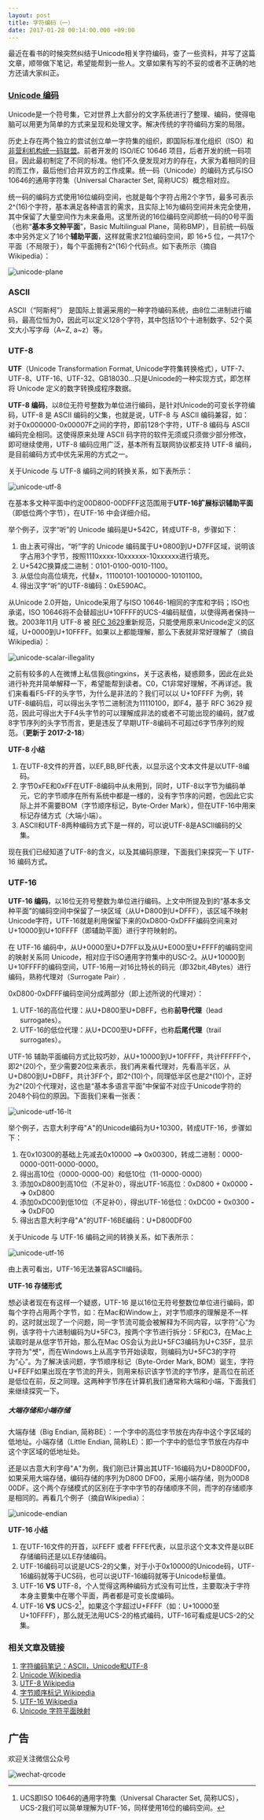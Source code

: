 ```yaml
---
layout: post
title: 字符编码（一）
date: 2017-01-28 00:14:00.000 +09:00
---
```


最近在看书的时候突然纠结于Unicode相关字符编码，查了一些资料，并写了这篇文章，顺带做下笔记，希望能帮到一些人。文章如果有写的不妥的或者不正确的地方还请大家纠正。

### [Unicode 编码](https://zh.wikipedia.org/zh-cn/Unicode#Unicode.E7.9A.84.E7.BC.96.E7.A0.81.E5.92.8C.E5.AE.9E.E7.8E.B0)

Unicode是一个符号集，它对世界上大部分的文字系统进行了整理、编码，使得电脑可以用更为简单的方式来呈现和处理文字。解决传统的字符编码方案的局限。

历史上存在两个独立的尝试创立单一字符集的组织，即国际标准化组织（ISO）和[非营利机构统一码联盟](http://www.unicode.org/)。前者开发的 ISO/IEC 10646 项目，后者开发的统一码项目。因此最初制定了不同的标准。他们不久便发现对方的存在，大家为着相同的目的而工作，最后他们合并双方的工作成果。统一码（Unicode）的编码方式与ISO 10646的通用字符集（Universal Character Set, 简称UCS）概念相对应。

统一码的编码方式使用16位编码空间，也就是每个字符占用2个字节，最多可表示2^(16)个字符，基本满足各种语言的需求，且实际上16为编码空间并未完全使用，其中保留了大量空间作为未来备用。这里所说的16位编码空间即统一码的0号平面（也称“**基本多文种平面**”，Basic Multilingual Plane，简称BMP），目前统一码版本中另外定义了16个**辅助平面**，这样就需求21位编码空间，即 16+5 位，一共17个平面（不局限于），每个平面拥有2^(16)个代码点。如下表所示（摘自Wikipedia）：

![unicode-plane](/assets/images/2017/unicode-plane.png)

### ASCII

ASCII（“阿斯柯”） 是国际上普遍采用的一种字符编码系统，由8位二进制进行编码，最高位恒为0，因此可以定义128个字符，其中包括10个十进制数字、52个英文大小写字母（A~Z, a~z）等。

### UTF-8

**UTF**（Unicode Transformation Format, Unicode字符集转换格式），UTF-7、UTF-8、UTF-16、UTF-32、GB18030...只是Unicode的一种实现方式，即怎样将 Unicode 定义的数字转换成程序数据。

**UTF-8 编码**，以8位无符号整数为单位进行编码，是针对Unicode的可变长字符编码，UTF-8 是 ASCII 编码的父集，也就是说，UTF-8 与 ASCII 编码兼容，如：对于0x000000-0x00007F之间的字符，即前128个字符，UTF-8 编码与 ASCII 编码完全相同。这使得原来处理 ASCII 码字符的软件无须或只须做少部分修改，即可继续使用，UTF-8 编码应用广泛，基本所有互联网协议都支持 UTF-8 编码，是目前编码方式中优先采用的方式之一。

关于Unicode 与 UTF-8 编码之间的转换关系，如下表所示：

![unicode-utf-8](/assets/images/2017/unicode-utf-8.png)

在基本多文种平面中约定00D800-00DFFF这范围用于**UTF-16扩展标识辅助平面**（即低位两个字节），在UTF-16 中会详细介绍。

举个例子，汉字“听”的 Unicode 编码是U+542C，转成UTF-8，步骤如下：

1. 由上表可得出，“听”字的 Unicode 编码属于U+0800到U+D7FF区域，说明该字占用3个字节，按照1110xxxx-10xxxxxx-10xxxxxx进行填充。
2. U+542C换算成二进制：0101-0100-0010-1100。
3. 从低位向高位填充，代替x，11100101-10010000-10101100。
4. 得出汉字“听”的UTF-8编码：0xE590AC。

从Unicode 2.0开始，Unicode采用了与ISO 10646-1相同的字库和字码；ISO也承诺，ISO 10646将不会替超出U+10FFFF的UCS-4编码赋值，以使得两者保持一致。2003年11月 UTF-8 被 [RFC 3629](http://www.ietf.org/rfc/rfc3629.txt)重新规范，只能使用原来Unicode定义的区域，U+0000到U+10FFFF。如果以上都能理解，那么下表就非常好理解了（摘自Wikipedia）：

![unicode-scalar-illegality](/assets/images/2017/unicode-scalar-illegality.png)

之前有较多的人在微博上私信我@tingxins，关于这表格，疑惑颇多，因此在此处进行补充并简单解释一下，希望能帮到读者。C0，C1非常好理解，不再详述。我们来看看F5-FF的头字节，为什么是非法的？我们可以以 U+10FFFF 为例，转UTF-8编码后，可以得出头字节二进制流为11110100，即F4，基于 RFC 3629 规范，因此可得出大于F4头字节的可以理解成非法的或者不可能出现的编码，就7或8字节序列的头字节而言，更是违反了早期UTF-8编码不可超过6字节序列的规范。（**更新于 2017-2-18**）

**UTF-8 小结**

1. 在UTF-8文件的开首，以EF,BB,BF代表，以显示这个文本文件是以UTF-8编码。
2. 字节0xFE和0xFF在UTF-8编码中从未用到，同时，UTF-8以字节为编码单元，它的字节顺序在所有系统中都是一様的，没有字节序的问题，也因此它实际上并不需要BOM（字节顺序标记，Byte-Order Mark），但在UTF-16中用来标记存储方式（大端小端）。
3. ASCII和UTF-8两种编码方式下是一样的，可以说UTF-8是ASCII编码的父集。

现在我们已经知道了UTF-8的含义，以及其编码原理，下面我们来探究一下 UTF-16 编码方式。

### UTF-16

**UTF-16 编码**，以16位无符号整数为单位进行编码。上文中所提及到的“基本多文种平面”的编码空间中保留了一块区域（从U+D800到U+DFFF），该区域不映射Unicode字符，UTF-16就是利用保留下来的0xD800-0xDFFF编码空间来对U+10000到U+10FFFF（即辅助平面）进行字符映射的。

在 UTF-16 编码中，从U+0000至U+D7FF以及从U+E000至U+FFFF的编码空间的映射关系同 Unicode，相对应于ISO通用字符集中的USC-2。从U+10000到U+10FFFF的编码空间，UTF-16用一对16比特长的码元（即32bit,4Bytes）进行编码，熟称代理对（Surrogate Pair）.

0xD800-0xDFFF编码空间分成两部分（即上述所说的代理对）：
1. UTF-16的高位代理：从U+D800至U+DBFF，也称**前导代理**（lead surrogates）。
2. UTF-16的低位代理：从U+DC00至U+DFFF，也称**后尾代理**（trail surrogates）。

UTF-16 辅助平面编码方式比较巧妙，从U+10000到U+10FFFF，共计FFFFF个，即2^(20)个，至少需要20位来表示，我们再来看代理对，先看高半区，从U+D800到U+DBFF，共计3FF个，即2^(10)个，同理低半区也是2^(10)个，正好为2^(20)个代理对，这也是“基本多语言平面”中保留不对应于Unicode字符的2048个码位的原因。下面我们来看一张表：

![unicode-utf-16-lt](/assets/images/2017/unicode-utf-16-lt.png)

举个例子，古意大利字母"𐌀"的Unicode编码为U+10300，转成UTF-16，步骤如下：

1. 在0x10300的基础上先减去0x10000 **-->** 0x00300，转成二进制：0000-0000-0011-0000-0000。
2. 得出高10位（0000-0000-00）和低10位（11-0000-0000）
3. 添加0xD800到高10位（不足补0），得出UTF-16高位：0xD800 + 0x0000 **-->** 0xD800
4. 添加0xDC00到低10位（不足补0），得出UTF-16低位：0xDC00 + 0x0300 **-->** 0xDF00
5. 得出古意大利字母"𐌀"的UTF-16BE编码：U+D800DF00

关于Unicode 与 UTF-16 编码之间的转换关系，如下表所示：

![unicode-utf-16](/assets/images/2017/unicode-utf-16.png)

由上表可看出，UTF-16无法兼容ASCII编码。

**UTF-16 存储形式**

想必读者现在有这样一个疑惑，UTF-16 是以16位无符号整数位单位进行编码，即每个字符占用两个字节，如：在Mac和Window上，对字节顺序的理解是不一样的，这时就出现了一个问题，同一字节流可能会被解释为不同内容，以字符“心“为例，该字符十六进制编码为U+5FC3，按两个字节进行拆分：5F和C3，在Mac上读取时是从低字节开始，那么在Mac OS会认为此U+5FC3编码为U+C35F，显示字符为"썟"，而在Windows上从高字节开始读取，则编码为U+5FC3的字符为“心”。为了解决该问题，字节顺序标记（Byte-Order Mark, BOM）诞生，字符U+FEFF如果出现在字节流的开头，则用来标识该字节流的字节序，是高位在前还是低位在前，反之同理。这两种字节序在计算机我们通常称大端和小端，下面我们来继续探究一下。

##### 大端存储和小端存储

大端存储（Big Endian, 简称BE）：一个字中的高位字节放在内存中这个字区域的低地址。小端存储（Little Endian, 简称LE）：即一个字中的低位字节放在内存中这个字区域的低地址处。

还是以古意大利字母"𐌀"为例，我们刚已计算出其UTF-16编码为U+D800DF00，如果采用大端存储，编码存储的序列为D800 DF00，采用小端存储，则为00D8 00DF。这个两个存储模式的区别在于字中字节的存储顺序不同，而字的存储顺序是相同的。再看几个例子（摘自Wikipedia）：

![unicode-endian](/assets/images/2017/unicode-endian.png)

**UTF-16 小结**

1. 在UTF-16文件的开首，以FEFF 或者 FFFE代表，以显示这个文本文件是以BE存储编码还是以LE存储编码。
2. UTF-16编码可以说是UCS-2的父集，对于小于0x10000的Unicode码，UTF-16编码就等于UCS码，也可以说UTF-16编码就等于Unicode标量值。
3. UTF-16 **VS** UTF-8，个人觉得这两种编码方式没有可比性，主要取决于字符本身主要集中在哪个平面，两者都是可变长度编码。
4. UTF-16 **VS** UCS-2[^1]，如果这个字超过U+FFFF（如：U+10000至U+10FFFF），那么就无法用UCS-2的格式编码，UTF-16可看成是UCS-2的父集。

[^1]: UCS即ISO 10646的通用字符集（Universal Character Set, 简称UCS），UCS-2我们可以简单理解为UTF-16，同样使用16位的编码空间。

### 相关文章及链接

1. [字符编码笔记：ASCII，Unicode和UTF-8](http://www.ruanyifeng.com/blog/2007/10/ascii_unicode_and_utf-8.html)
2. [Unicode Wikipedia](https://zh.wikipedia.org/zh-cn/Unicode)
3. [UTF-8 Wikipedia](https://zh.wikipedia.org/zh-cn/UTF-8)
4. [字节顺序标记 Wikipedia](https://zh.wikipedia.org/zh-cn/%E4%BD%8D%E5%85%83%E7%B5%84%E9%A0%86%E5%BA%8F%E8%A8%98%E8%99%9F)
5. [UTF-16 Wikipedia](https://zh.wikipedia.org/zh-cn/UTF-16)
6. [Unicode 字符平面映射](https://zh.wikipedia.org/zh-cn/Unicode%E5%AD%97%E7%AC%A6%E5%B9%B3%E9%9D%A2%E6%98%A0%E5%B0%84)

## 广告

欢迎关注微信公众号

![wechat-qrcode](http://image.tingxins.cn/adv/wechat-qrcode.jpg)

